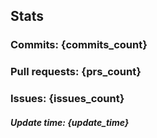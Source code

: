 ## Stats
### Commits: {commits_count}
### Pull requests: {prs_count}
### Issues: {issues_count}
##### Update time: {update_time}
